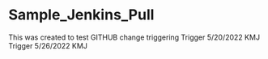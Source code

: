 # Sample_Jenkins_Pull
This was created to test GITHUB change triggering
Trigger 5/20/2022 KMJ
Trigger 5/26/2022 KMJ
